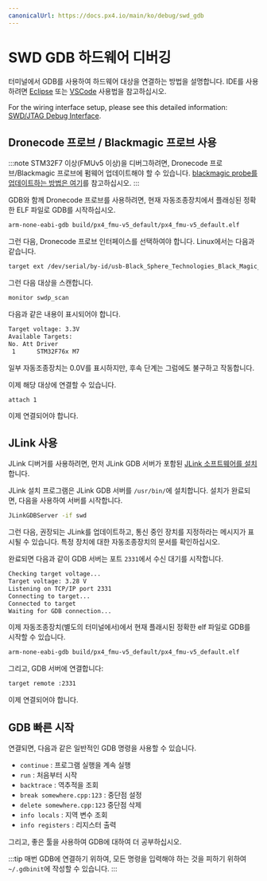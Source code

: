 ```yaml
---
canonicalUrl: https://docs.px4.io/main/ko/debug/swd_gdb
---
```


# SWD GDB 하드웨어 디버깅

터미널에서 GDB를 사용하여 하드웨어 대상을 연결하는 방법을 설명합니다. IDE를 사용하려면 [Eclipse](../debug/eclipse_jlink.md) 또는 [VSCode](../dev_setup/vscode.md#hardware-debugging) 사용법을 참고하십시오.

For the wiring interface setup, please see this detailed information: [SWD/JTAG Debug Interface](../debug/swd_debug.md).

## Dronecode 프로브 / Blackmagic 프로브 사용

:::note STM32F7 이상(FMUv5 이상)을 디버그하려면, Dronecode 프로브/Blackmagic 프로브에 펌웨어 업데이트해야 할 수 있습니다. [blackmagic probe를 업데이트하는 방법은 여기](https://github.com/blacksphere/blackmagic/wiki/Upgrading-Firmware)를 참고하십시오.
:::

GDB와 함께 Dronecode 프로브를 사용하려면, 현재 자동조종장치에서 플래싱된 정확한 ELF 파일로 GDB를 시작하십시오.

```bash
arm-none-eabi-gdb build/px4_fmu-v5_default/px4_fmu-v5_default.elf
```

그런 다음, Dronecode 프로브 인터페이스를 선택하여야 합니다. Linux에서는 다음과 같습니다.
```bash
target ext /dev/serial/by-id/usb-Black_Sphere_Technologies_Black_Magic_Probe_f9414d5_7DB85DAC-if00
```

그런 다음 대상을 스캔합니다.
```bash
monitor swdp_scan
```

다음과 같은 내용이 표시되어야 합니다.
```bash
Target voltage: 3.3V
Available Targets:
No. Att Driver
 1      STM32F76x M7
```

일부 자동조종장치는 0.0V를 표시하지만, 후속 단계는 그럼에도 불구하고 작동합니다.

이제 해당 대상에 연결할 수 있습니다.
```
attach 1
```

이제 연결되어야 합니다.

## JLink 사용

JLink 디버거를 사용하려면, 먼저 JLink GDB 서버가 포함된 [JLink 소프트웨어를 설치](https://www.segger.com/downloads/jlink/#J-LinkSoftwareAndDocumentationPack)합니다.

JLink 설치 프로그램은 JLink GDB 서버를 `/usr/bin/`에 설치합니다. 설치가 완료되면, 다음을 사용하여 서버를 시작합니다.

```bash
JLinkGDBServer -if swd
```

그런 다음, 권장되는 JLink를 업데이트하고, 통신 중인 장치를 지정하라는 메시지가 표시될 수 있습니다. 특정 장치에 대한 자동조종장치의 문서를 확인하십시오.

완료되면 다음과 같이 GDB 서버는 포트 `2331`에서 수신 대기를 시작합니다.
```bash
Checking target voltage...
Target voltage: 3.28 V
Listening on TCP/IP port 2331
Connecting to target...
Connected to target
Waiting for GDB connection...
```

이제 자동조종장치(별도의 터미널에서)에서 현재 플래시된 정확한 elf 파일로 GDB를 시작할 수 있습니다.

```bash
arm-none-eabi-gdb build/px4_fmu-v5_default/px4_fmu-v5_default.elf
```

그리고, GDB 서버에 연결합니다:
```bash
target remote :2331
```

이제 연결되어야 합니다.

## GDB 빠른 시작

연결되면, 다음과 같은 일반적인 GDB 명령을 사용할 수 있습니다.
- `continue` : 프로그램 실행을 계속 실행
- `run` : 처음부터 시작
- `backtrace` : 역추적을 조회
- `break somewhere.cpp:123` : 중단점 설정
- `delete somewhere.cpp:123` 중단점 삭제
- `info locals` : 지역 변수 조회
- `info registers` : 리지스터 출력

그리고, 좋은 툴을 사용하여 GDB에 대하여 더 공부하십시오.

:::tip
매번 GDB에 연결하기 위하여, 모든 명령을 입력해야 하는 것을 피하기 위하여 `~/.gdbinit`에 작성할 수 있습니다.
:::
